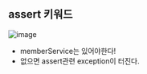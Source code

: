 ## assert 키워드

![image](https://user-images.githubusercontent.com/108928206/204116879-e15d4e48-3fe2-41a3-9e33-102788545493.png)

- memberService는 있어야한다!
- 없으면 assert관련 exception이 터진다.
